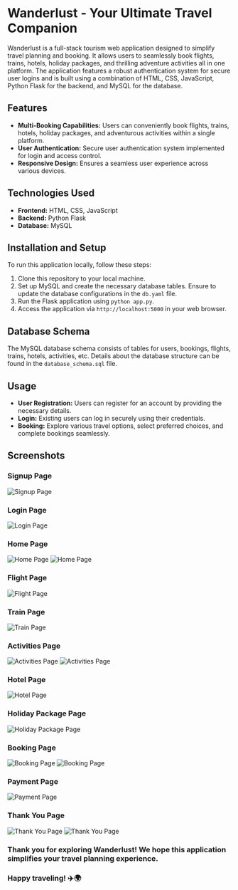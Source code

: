 # Wanderlust - Your Ultimate Travel Companion

Wanderlust is a full-stack tourism web application designed to simplify travel planning and booking. It allows users to seamlessly book flights, trains, hotels, holiday packages, and thrilling adventure activities all in one platform. The application features a robust authentication system for secure user logins and is built using a combination of HTML, CSS, JavaScript, Python Flask for the backend, and MySQL for the database.

## Features

- **Multi-Booking Capabilities:** Users can conveniently book flights, trains, hotels, holiday packages, and adventurous activities within a single platform.
- **User Authentication:** Secure user authentication system implemented for login and access control.
- **Responsive Design:** Ensures a seamless user experience across various devices.

## Technologies Used

- **Frontend:** HTML, CSS, JavaScript
- **Backend:** Python Flask
- **Database:** MySQL

## Installation and Setup

To run this application locally, follow these steps:

1. Clone this repository to your local machine.
2. Set up MySQL and create the necessary database tables. Ensure to update the database configurations in the `db.yaml` file.
3. Run the Flask application using `python app.py`.
4. Access the application via `http://localhost:5000` in your web browser.

## Database Schema

The MySQL database schema consists of tables for users, bookings, flights, trains, hotels, activities, etc. Details about the database structure can be found in the `database_schema.sql` file.

## Usage

- **User Registration:** Users can register for an account by providing the necessary details.
- **Login:** Existing users can log in securely using their credentials.
- **Booking:** Explore various travel options, select preferred choices, and complete bookings seamlessly.

## Screenshots

### Signup Page
![Signup Page](signup_page.png)

### Login Page
![Login Page](login_page.png)

### Home Page
![Home Page](home_page1.png)
![Home Page](home_page2.png)

### Flight Page
![Flight Page](flight_page.png)

### Train Page
![Train Page](train_page.png)

### Activities Page
![Activities Page](activity_page.png)
![Activities Page](activity_page2.png)

### Hotel Page
![Hotel Page](hotel_page.png)

### Holiday Package Page
![Holiday Package Page](holiday_package_page.png)

### Booking Page
![Booking Page](booking_page1.png)
![Booking Page](booking_page2.png)

### Payment Page
![Payment Page](payment_page.png)

### Thank You Page
![Thank You Page](thank_you_page1.png)
![Thank You Page](thank_you_page2.png)



### Thank you for exploring Wanderlust! We hope this application simplifies your travel planning experience.
### Happy traveling! ✈️🌍
